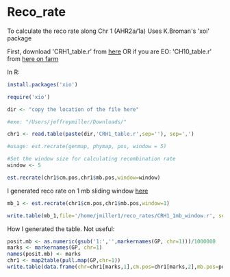# Reco_rate

To calculate the reco rate along Chr 1 (AHR2a/1a)
Uses K.Broman's 'xoi' package

First, download 'CRH1_table.r' from [here](https://github.com/jthmiller/Reco_rate/blob/master/CRH1_table.r)
OR if you are EO: 'CH10_table.r' from [here on farm](http://farm.cse.ucdavis.edu/~jmiller1/CRH10_table.r)


In R:

```R
install.packages('xio')

require('xio')

dir <- "copy the location of the file here"

#exe: "/Users/jeffreymiller/Downloads/"

chr1 <- read.table(paste(dir,'CRH1_table.r',sep=''), sep=',')

#usage: est.recrate(genmap, phymap, pos, window = 5)

#Set the window size for calculating recombination rate
window <- 5

est.recrate(chr1$cm.pos,chr1$mb.pos,window=window)
```

I generated reco rate on 1 mb sliding window [here](https://github.com/jthmiller/Reco_rate/blob/master/CRH1_1mb_window.r)
```R
mb_1 <- est.recrate(chr1$cm.pos,chr1$mb.pos,window=1)

write.table(mb_1,file='/home/jmiller1/reco_rates/CRH1_1mb_window.r', sep=',')
```


How I generated the table. Not useful:
```R
posit.mb <- as.numeric(gsub('1:','',markernames(GP, chr=1)))/1000000
marks <- markernames(GP, chr=1)
names(posit.mb) <- marks
chr1 <- map2table(pull.map(GP,chr=1))
write.table(data.frame(chr=chr1[marks,1],cm.pos=chr1[marks,2],mb.pos=posit.mb[marks]),file='/home/jmiller1/reco_rates/CRH1_table.r', sep=',')
```

